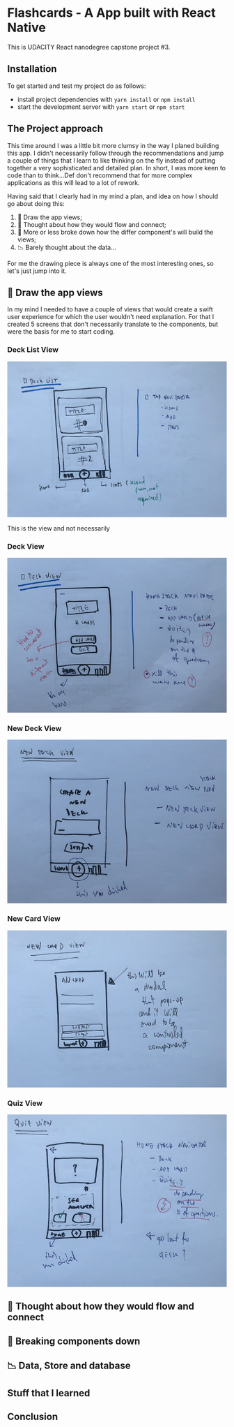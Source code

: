 # Flashcards - A App built with React Native

This is UDACITY React nanodegree capstone project #3.

## Installation

To get started and test my project do as follows:

- install project dependencies with `yarn install` or `npm install`
- start the development server with `yarn start` or `npm start`

## The Project approach

This time around I was a little bit more clumsy in the way I planed building this app. I didn't necessarily follow through the recommendations and jump a couple of things that I learn to like thinking on the fly instead of putting together a very sophisticated and detailed plan. In short, I was more keen to code than to think...Def don't recommend that for more complex applications as this will lead to a lot of rework.

Having said that I clearly had in my mind a plan, and idea on how I should go about doing this:

1. 📐 Draw the app views;
2. 📲 Thought about how they would flow and connect;
3. 🧰 More or less broke down how the differ component's will build the views;
4. 📉 Barely thought about the data...

For me the drawing piece is always one of the most interesting ones, so let's just jump into it.

## 📐 Draw the app views

In my mind I needed to have a couple of views that would create a swift user experience for which the user wouldn't need explanation. For that I created 5 screens that don't necessarily translate to the components, but were the basis for me to start coding.

### Deck List View

![](./Images/DeckList.png)

This is the view and not necessarily

### Deck View

![](./Images/DeckView.png)

### New Deck View

![](./Images/NewDeckView.png)

### New Card View

![](./Images/NewCardView.png)

### Quiz View

![](./Images/QuizView.png)

## 📲 Thought about how they would flow and connect

## 🧰 Breaking components down

## 📉 Data, Store and database

## Stuff that I learned

## Conclusion
